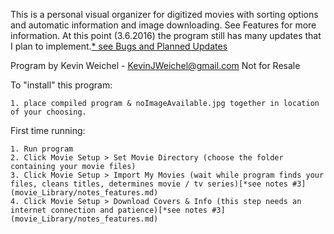 This is a personal visual organizer for digitized movies with sorting options and automatic information and image downloading.
See Features for more information.
At this point (3.6.2016) the program still has many updates that I plan to implement.[* see Bugs and Planned Updates](movie_Library/bugs_updates.md)

Program by Kevin Weichel - KevinJWeichel@gmail.com
Not for Resale


To "install" this program:

	1. place compiled program & noImageAvailable.jpg together in location of your choosing.
	

First time running:

	1. Run program
	2. Click Movie Setup > Set Movie Directory (choose the folder containing your movie files)
	3. Click Movie Setup > Import My Movies (wait while program finds your files, cleans titles, determines movie / tv series)[*see notes #3](movie_Library/notes_features.md)
	4. Click Movie Setup > Download Covers & Info (this step needs an internet connection and patience)[*see notes #3](movie_Library/notes_features.md)
